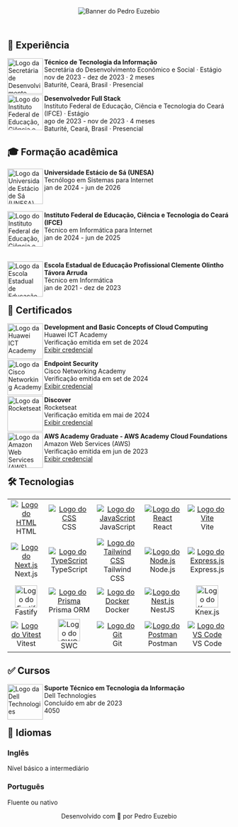 <div id="readme">
  <header>
    <img src="https://i.imgur.com/0MJeCuz.png" alt="Banner do Pedro Euzebio" />
  </header>

  <main>
    <section id="experiences-section">
      <h2>
        💼 Experiência
      </h2>
      <div id="experiences">
        <div class="experiece">
          <a href="https://www.baturite.ce.gov.br/secretaria.php?sec=6">
            <img src="https://i.imgur.com/Axj39Xo.jpg" alt="Logo da Secretária de Desenvolvimento Econômico e Social" width="80" align="left" />
          </a>
          <p>
            <strong>Técnico de Tecnologia da Informação</strong> <br />
            Secretária do Desenvolvimento Econômico e Social · Estágio <br />
            nov de 2023 - dez de 2023 · 2 meses <br />
            Baturité, Ceará, Brasil · Presencial
          </p>
        </div>
        <div class="experiece">
          <a href="https://ifce.edu.br">
            <img src="https://i.imgur.com/PwRgxqO.jpg" alt="Logo do Instituto Federal de Educação, Ciência e Tecnologia do Ceará (IFCE)" width="80" align="left" />
          </a>
          <p>
            <strong>Desenvolvedor Full Stack</strong> <br />
            Instituto Federal de Educação, Ciência e Tecnologia do Ceará (IFCE) · Estágio <br />
            ago de 2023 - nov de 2023 · 4 meses <br />
            Baturité, Ceará, Brasil · Presencial
          </p>
        </div>
      </div>
    </section>
    <section id="educations-section">
      <h2>
        🎓 Formação acadêmica
      </h2>
      <div id="educations">
        <div class="education">
          <a href="https://estacio.br">
            <img src="https://i.imgur.com/uU1OZ5x.jpg" alt="Logo da Universidade Estácio de Sá (UNESA)" width="80" align="left" />
          </a>
          <p>
            <strong>Universidade Estácio de Sá (UNESA)</strong> <br />
            Tecnólogo em Sistemas para Internet <br />
            jan de 2024 - jun de 2026
          </p>
        </div>
        <br />
        <div class="education">
          <a href="https://ifce.edu.br">
            <img src="https://i.imgur.com/PwRgxqO.jpg" alt="Logo do Instituto Federal de Educação, Ciência e Tecnologia do Ceará (IFCE)" width="80" align="left" />
          </a>
          <p>
            <strong>Instituto Federal de Educação, Ciência e Tecnologia do Ceará (IFCE)</strong> <br />
            Técnico em Informática para Internet <br />
            jan de 2024 - jun de 2025
          </p>
        </div>
        <br />
        <div class="education">
          <a href="https://www.eeepdebaturite.com">
            <img src="https://i.imgur.com/b5heNhX.jpg" alt="Logo da Escola Estadual de Educação Profissional Clemente Olintho Távora Arruda" width="80" align="left" />
          </a>
          <p>
            <strong>Escola Estadual de Educação Profissional Clemente Olintho Távora Arruda</strong> <br />
            Técnico em Informática <br />
            jan de 2021 - dez de 2023
          </p>
        </div>
      </div>
    </section>
    <section id="certificates-section">
      <h2>
        🥇 Certificados
      </h2>
      <div id="certificates">
        <div class="certificate">
          <img src="https://i.imgur.com/1kuWVnP.jpg" alt="Logo da Huawei ICT Academy" width="80" align="left" />
          <p>
            <strong>Development and Basic Concepts of Cloud Computing</strong> <br />
            Huawei ICT Academy <br />
            Verificação emitida em set de 2024 <br />
            <a href="https://www.credly.com/badges/b0fe24b7-7db3-45cb-ba37-3541ff7ece1e">Exibir credencial</a>
          </p>
        </div>
        <div class="certificate">
          <img src="https://i.imgur.com/iSJaTFW.jpg" alt="Logo da Cisco Networking Academy" width="80" align="left" />
          <p>
            <strong>Endpoint Security</strong> <br />
            Cisco Networking Academy <br />
            Verificação emitida em set de 2024 <br />
            <a href="https://www.credly.com/badges/0cf3adf8-b3f0-4a67-9f7f-759c23a38929/print">Exibir credencial</a>
          </p>
        </div>
        <div class="certificate">
          <img src="https://i.imgur.com/NdMnKqg.jpg" alt="Logo da Rocketseat" width="80" align="left" />
          <p>
            <strong>Discover</strong> <br />
            Rocketseat <br />
            Verificação emitida em mai de 2024 <br />
            <a href="https://app.rocketseat.com.br/certificates/c4607cdf-e145-40a9-9a04-f0e12069144b">Exibir credencial</a>
          </p>
        </div>
        <div class="certificate">
          <img src="https://i.imgur.com/KP3bFsh.jpg" alt="Logo da Amazon Web Services (AWS)" width="80" align="left" />
          <p>
            <strong>AWS Academy Graduate - AWS Academy Cloud Foundations</strong> <br />
            Amazon Web Services (AWS) <br />
            Verificação emitida em jun de 2023 <br />
            <a href="https://www.credly.com/badges/0218204e-7d5e-4486-b52e-f438e555df76/print">Exibir credencial</a>
          </p>
        </div>
      </div>
    </section>
    <section id="technology-section">      
      <h2>
        🛠️ Tecnologias
      </h2>
      <table>
        <tr align="center">
          <td width="150">
            <a href="https://developer.mozilla.org/pt-BR/docs/Web/HTML">
              <img src="https://skillicons.dev/icons?i=html" alt="Logo do HTML" />
            </a>
            <br />
            HTML
          </td>
          <td width="150">
            <a href="https://developer.mozilla.org/pt-BR/docs/Web/CSS">
              <img src="https://skillicons.dev/icons?i=css" alt="Logo do CSS" />
            </a>
            <br />
            CSS
          </td>
          <td width="150">
            <a href="https://developer.mozilla.org/pt-BR/docs/Web/JavaScript">
              <img src="https://skillicons.dev/icons?i=js" alt="Logo do JavaScript" />
            </a>
            <br />
            JavaScript
          </td>
          <td width="150">
            <a href="https://react.dev/">
              <img src="https://skillicons.dev/icons?i=react" alt="Logo do React" />
            </a>
            <br />
            React
          </td>
          <td width="150">
            <a href="https://vite.dev/">
              <img src="https://skillicons.dev/icons?i=vite" alt="Logo do Vite" />
            </a>
            <br />
            Vite
          </td>
        </tr>
        <tr align="center">
          <td width="150">
            <a href="https://nextjs.org/">
              <img src="https://skillicons.dev/icons?i=nextjs" alt="Logo do Next.js" />
            </a>
            <br />
            Next.js
          </td>
          <td width="150">
            <a href="https://www.typescriptlang.org/">
              <img src="https://skillicons.dev/icons?i=ts" alt="Logo do TypeScript" />
            </a>
            <br />
            TypeScript
          </td>
          <td width="150">
            <a href="https://tailwindcss.com/">
              <img src="https://skillicons.dev/icons?i=tailwind" alt="Logo do Tailwind CSS" />
            </a>
            <br />
            Tailwind CSS
          </td>
          <td width="150">
            <a href="https://nodejs.org/pt">
              <img src="https://skillicons.dev/icons?i=nodejs" alt="Logo do Node.js" />
            </a>
            <br />
            Node.js
          </td>
          <td width="150">
            <a href="https://expressjs.com/">
              <img src="https://skillicons.dev/icons?i=express" alt="Logo do Express.js" />
            </a>
            <br />
            Express.js
          </td>
        </tr>
        <tr align="center">
          <td width="150">
            <a href="https://fastify.dev/">
              <img src="https://i.imgur.com/Pe1c36T.png" alt="Logo do Fastify" width="50" />
            </a>
            <br />
            Fastify
          </td>
          <td width="150">
            <a href="https://www.prisma.io/">
              <img src="https://skillicons.dev/icons?i=prisma" alt="Logo do Prisma" />
            </a>
            <br />
            Prisma ORM
          </td>
          <td width="150">
            <a href="https://www.docker.com/">
              <img src="https://skillicons.dev/icons?i=docker" alt="Logo do Docker" />
            </a>
            <br />
            Docker
          </td>
          <td width="150">
            <a href="https://nestjs.com/">
              <img src="https://skillicons.dev/icons?i=nestjs" alt="Logo do Nest.js" />
            </a>
            <br />
            NestJS
          </td>
          <td width="150">
            <a href="https://knexjs.org/">
              <img src="https://i.imgur.com/9dtSRhv.png" alt="Logo do Knex.js" width="50" />
            </a>
            <br />
            Knex.js
          </td>
        </tr>
        <tr align="center">
          <td width="150">
            <a href="https://vitest.dev/">
              <img src="https://skillicons.dev/icons?i=vitest" alt="Logo do Vitest" />
            </a>
            <br />
            Vitest
          </td>
          <td width="150">
            <a href="https://swc.rs">
              <img src="https://i.imgur.com/mkEMV8O.png" alt="Logo do SWC" width="50" />
            </a>
            <br>
            SWC
          </td>
          <td width="150">
            <a href="https://git-scm.com/">
              <img src="https://skillicons.dev/icons?i=git" alt="Logo do Git" />
            </a>
            <br />
            Git
          </td>
          <td width="150">
            <a href="https://www.postman.com/">
              <img src="https://skillicons.dev/icons?i=postman" alt="Logo do Postman" />
            </a>
            <br />
            Postman
          </td>
          <td width="150">
            <a href="https://code.visualstudio.com/">
              <img src="https://skillicons.dev/icons?i=vscode" alt="Logo do VS Code" />
            </a>
            <br />
            VS Code
          </td>
        </tr>
      </table>
    </section>
    <section id="courses-section">
      <h2>
        ✅ Cursos
      </h2>
      <div id="courses">
        <div class="course">
          <img src="https://i.imgur.com/cgFbOXS.jpg" alt="Logo da Dell Technologies" width="80" align="left" />
          <p>
            <strong>Suporte Técnico em Tecnologia da Informação</strong> <br />
            Dell Technologies <br />
            Concluído em abr de 2023 <br />
            4050
          </p>
        </div>
      </div>
    </section>
    <section id="languages-section">
      <h2>
        👅 Idiomas
      </h2>
      <div id="languages">
        <div class="language">
          <h3>
            Inglês
          </h3>
          <p>Nível básico a intermediário</p>
        </div>
        <div class="language">
          <h3>
            Português
          </h3>
          <p>Fluente ou nativo</p>
        </div>
      </div>
    </section>
  </main>
  
  <footer>
    <p align="center">Desenvolvido com 💙 por Pedro Euzebio</p>
  </footer>
</div>

<!--
**pedroeuzebioo/pedroeuzebioo** is a ✨ _special_ ✨ repository because its `README.md` (this file) appears on your GitHub profile.

Here are some ideas to get you started:

- 🔭 I’m currently working on ...
- 🌱 I’m currently learning ...
- 👯 I’m looking to collaborate on ...
- 🤔 I’m looking for help with ...
- 💬 Ask me about ...
- 📫 How to reach me: ...
- 😄 Pronouns: ...
- ⚡ Fun fact: ...
-->
